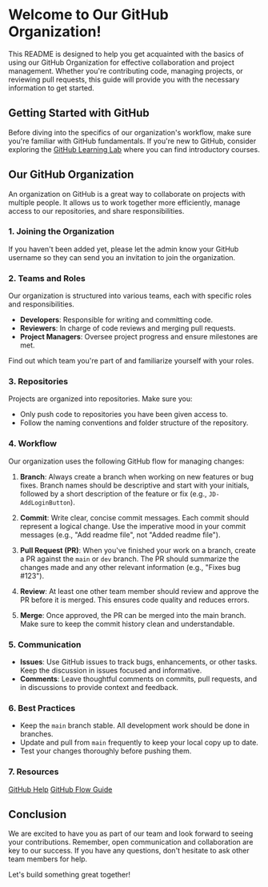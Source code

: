 # Welcome to Our GitHub Organization!

This README is designed to help you get acquainted with the basics of using our GitHub Organization for effective collaboration and project management. Whether you're contributing code, managing projects, or reviewing pull requests, this guide will provide you with the necessary information to get started.

## Getting Started with GitHub

Before diving into the specifics of our organization's workflow, make sure you're familiar with GitHub fundamentals. If you're new to GitHub, consider exploring the [GitHub Learning Lab](https://lab.github.com/) where you can find introductory courses.

## Our GitHub Organization

An organization on GitHub is a great way to collaborate on projects with multiple people. It allows us to work together more efficiently, manage access to our repositories, and share responsibilities.

### 1. Joining the Organization

If you haven't been added yet, please let the admin know your GitHub username so they can send you an invitation to join the organization.

### 2. Teams and Roles

Our organization is structured into various teams, each with specific roles and responsibilities. 

- **Developers**: Responsible for writing and committing code.
- **Reviewers**: In charge of code reviews and merging pull requests.
- **Project Managers**: Oversee project progress and ensure milestones are met.

Find out which team you're part of and familiarize yourself with your roles.

### 3. Repositories

Projects are organized into repositories. Make sure you:

- Only push code to repositories you have been given access to.
- Follow the naming conventions and folder structure of the repository.

### 4. Workflow

Our organization uses the following GitHub flow for managing changes:

1. **Branch**: Always create a branch when working on new features or bug fixes. Branch names should be descriptive and start with your initials, followed by a short description of the feature or fix (e.g., `JD-AddLoginButton`).

2. **Commit**: Write clear, concise commit messages. Each commit should represent a logical change. Use the imperative mood in your commit messages (e.g., "Add readme file", not "Added readme file").

3. **Pull Request (PR)**: When you've finished your work on a branch, create a PR against the `main` or `dev` branch. The PR should summarize the changes made and any other relevant information (e.g., "Fixes bug #123").

4. **Review**: At least one other team member should review and approve the PR before it is merged. This ensures code quality and reduces errors.

5. **Merge**: Once approved, the PR can be merged into the main branch. Make sure to keep the commit history clean and understandable.

### 5. Communication

- **Issues**: Use GitHub issues to track bugs, enhancements, or other tasks. Keep the discussion in issues focused and informative.
- **Comments**: Leave thoughtful comments on commits, pull requests, and in discussions to provide context and feedback.

### 6. Best Practices

- Keep the `main` branch stable. All development work should be done in branches.
- Update and pull from `main` frequently to keep your local copy up to date.
- Test your changes thoroughly before pushing them.

### 7. Resources

[GitHub Help](https://help.github.com/)
[GitHub Flow Guide](https://guides.github.com/introduction/flow/)

## Conclusion

We are excited to have you as part of our team and look forward to seeing your contributions. Remember, open communication and collaboration are key to our success. If you have any questions, don't hesitate to ask other team members for help.

Let's build something great together!
